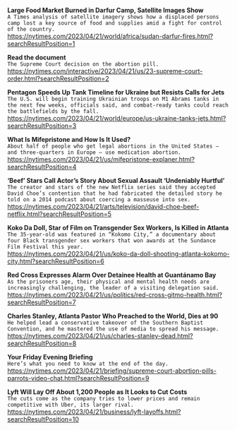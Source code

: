 **Large Food Market Burned in Darfur Camp, Satellite Images Show**\
`A Times analysis of satellite imagery shows how a displaced persons camp lost a key source of food and supplies amid a fight for control of the country.`\
https://nytimes.com/2023/04/21/world/africa/sudan-darfur-fires.html?searchResultPosition=1

**Read the document**\
`The Supreme Court decision on the abortion pill.`\
https://nytimes.com/interactive/2023/04/21/us/23-supreme-court-order.html?searchResultPosition=2

**Pentagon Speeds Up Tank Timeline for Ukraine but Resists Calls for Jets**\
`The U.S. will begin training Ukrainian troops on M1 Abrams tanks in the next few weeks, officials said, and combat-ready tanks could reach the battlefields by the fall.`\
https://nytimes.com/2023/04/21/world/europe/us-ukraine-tanks-jets.html?searchResultPosition=3

**What Is Mifepristone and How Is It Used?**\
`About half of people who get legal abortions in the United States — and three-quarters in Europe — use medication abortion.`\
https://nytimes.com/2023/04/21/us/mifepristone-explaner.html?searchResultPosition=4

**‘Beef’ Stars Call Actor’s Story About Sexual Assault ‘Undeniably Hurtful’**\
`The creator and stars of the new Netflix series said they accepted David Choe’s contention that he had fabricated the detailed story he told on a 2014 podcast about coercing a masseuse into sex.`\
https://nytimes.com/2023/04/21/arts/television/david-choe-beef-netflix.html?searchResultPosition=5

**Koko Da Doll, Star of Film on Transgender Sex Workers, Is Killed in Atlanta**\
`The 35-year-old was featured in “Kokomo City,” a documentary about four Black transgender sex workers that won awards at the Sundance Film Festival this year.`\
https://nytimes.com/2023/04/21/us/koko-da-doll-shooting-atlanta-kokomo-city.html?searchResultPosition=6

**Red Cross Expresses Alarm Over Detainee Health at Guantánamo Bay**\
`As the prisoners age, their physical and mental health needs are increasingly challenging, the leader of a visiting delegation said.`\
https://nytimes.com/2023/04/21/us/politics/red-cross-gitmo-health.html?searchResultPosition=7

**Charles Stanley, Atlanta Pastor Who Preached to the World, Dies at 90**\
`He helped lead a conservative takeover of the Southern Baptist Convention, and he mastered the use of media to spread his message.`\
https://nytimes.com/2023/04/21/us/charles-stanley-dead.html?searchResultPosition=8

**Your Friday Evening Briefing**\
`Here’s what you need to know at the end of the day.`\
https://nytimes.com/2023/04/21/briefing/supreme-court-abortion-pills-parrots-video-chat.html?searchResultPosition=9

**Lyft Will Lay Off About 1,200 People as It Looks to Cut Costs**\
`The cuts come as the company tries to lower prices and remain competitive with Uber, its larger rival.`\
https://nytimes.com/2023/04/21/business/lyft-layoffs.html?searchResultPosition=10

